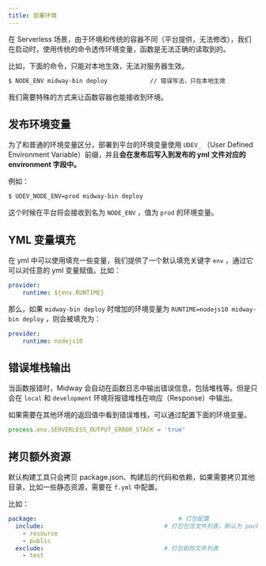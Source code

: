 ```yaml
---
title: 部署环境
---
```


  在 Serverless 场景，由于环境和传统的容器不同（平台提供，无法修改），我们在启动时，使用传统的命令透传环境变量，函数是无法正确的读取到的。


比如，下面的命令，只能对本地生效，无法对服务器生效。
```bash
$ NODE_ENV midway-bin deploy			// 错误写法，只在本地生效
```
我们需要特殊的方式来让函数容器也能接收到环境。
## 发布环境变量


为了和普通的环境变量区分，部署到平台的环境变量使用 `UDEV_` （User Defined Environment Variable）前缀，并且**会在发布后写入到发布的 yml 文件对应的 environment 字段中。**


例如：
```bash
$ UDEV_NODE_ENV=prod midway-bin deploy
```


这个时候在平台将会接收到名为 `NODE_ENV` ，值为 `prod` 的环境变量。


## YML 变量填充


在 yml 中可以使用填充一些变量，我们提供了一个默认填充关键字 `env` ，通过它可以对任意的 yml 变量赋值。比如：


```yaml
provider:
	runtime: ${env.RUNTIME}
```


那么，如果 `midway-bin deploy` 时增加的环境变量为 `RUNTIME=nodejs10 midway-bin deploy` ，则会被填充为：


```yaml
provider:
	runtime: nodejs10
```


## 错误堆栈输出


当函数报错时，Midway 会自动在函数日志中输出错误信息，包括堆栈等。但是只会在 `local` 和 `development` 环境将报错堆栈在响应（Response）中输出。


如果需要在其他环境的返回值中看到错误堆栈，可以通过配置下面的环境变量。
```typescript
process.env.SERVERLESS_OUTPUT_ERROR_STACK = 'true'
```


## 拷贝额外资源


默认构建工具只会拷贝 package.json、构建后的代码和依赖，如果需要拷贝其他目录，比如一些静态资源，需要在 `f.yml` 中配置。


比如：


```yaml
package:										# 打包配置
  include:									# 打包包含文件列表，默认为 package.json、构建后的代码和依赖
  	- resource
    - public
  exclude:									# 打包剔除文件列表
  	- test
```